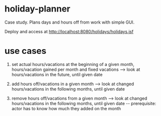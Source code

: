 holiday-planner
===============

Case study. Plans days and hours off from work with simple GUI.

Deploy and access at [http://localhost:8080/holidays/holidays.jsf](http://localhost:8080/holidays/holidays.jsf)

use cases
=========

1) set actual hours/vacations at the beginning of a given month, hours/vacation gained per month and fixed vacations
--> look at hours/vacations in the future, until given date

2) add hours off/vacations in a given month
--> look at changed hours/vacations in the following months, until given date 

3) remove hours off/vacations from a given month
--> look at changed hours/vacations in the following months, until given date
-- prerequisite: actor has to know how much they added on the month
